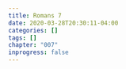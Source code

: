 ```yaml
---
title: Romans 7
date: 2020-03-28T20:30:11-04:00
categories: []
tags: []
chapter: "007"
inprogress: false
---
```


